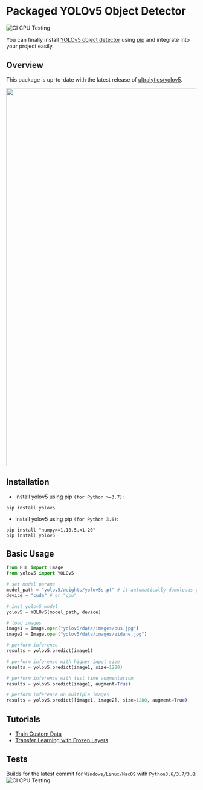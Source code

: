 # Packaged YOLOv5 Object Detector

![CI CPU Testing](https://github.com/fcakyon/yolov5-python/workflows/CI%20CPU%20Testing/badge.svg)

You can finally install [YOLOv5 object detector](https://github.com/ultralytics/yolov5) using [pip](https://pypi.org/project/yolov5/) and integrate into your project easily.

## Overview

This package is up-to-date with the latest release of [ultralytics/yolov5](https://github.com/ultralytics/yolov5).

<img src="https://user-images.githubusercontent.com/26833433/103594689-455e0e00-4eae-11eb-9cdf-7d753e2ceeeb.png" width="1000">

## Installation

- Install yolov5 using pip `(for Python >=3.7)`:

```console
pip install yolov5
```

- Install yolov5 using pip `(for Python 3.6)`:

```console
pip install "numpy>=1.18.5,<1.20"
pip install yolov5
```

## Basic Usage

```python
from PIL import Image
from yolov5 import YOLOv5

# set model params
model_path = "yolov5/weights/yolov5s.pt" # it automatically downloads yolov5s model to given path
device = "cuda" # or "cpu"

# init yolov5 model
yolov5 = YOLOv5(model_path, device)

# load images
image1 = Image.open("yolov5/data/images/bus.jpg")
image2 = Image.open("yolov5/data/images/zidane.jpg")

# perform inference
results = yolov5.predict(image1)

# perform inference with higher input size
results = yolov5.predict(image1, size=1280)

# perform inference with test time augmentation
results = yolov5.predict(image1, augment=True)

# perform inference on multiple images
results = yolov5.predict([image1, image2], size=1280, augment=True)
```

## Tutorials

* [Train Custom Data](https://github.com/ultralytics/yolov5/wiki/Train-Custom-Data)
* [Transfer Learning with Frozen Layers](https://github.com/ultralytics/yolov5/issues/1314)

## Tests

Builds for the latest commit for `Windows/Linux/MacOS` with `Python3.6/3.7/3.8`: ![CI CPU Testing](https://github.com/fcakyon/yolov5-python/workflows/CI%20CPU%20Testing/badge.svg)